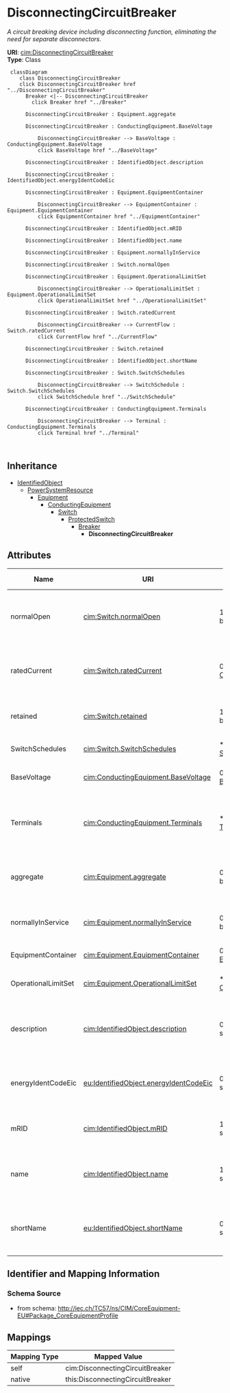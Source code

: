 # DisconnectingCircuitBreaker


_A circuit breaking device including disconnecting function, eliminating the need for separate disconnectors._





**URI**: [cim:DisconnectingCircuitBreaker](http://iec.ch/TC57/CIM100#DisconnectingCircuitBreaker)<br />
**Type**: Class




```mermaid
 classDiagram
    class DisconnectingCircuitBreaker
    click DisconnectingCircuitBreaker href "../DisconnectingCircuitBreaker"
      Breaker <|-- DisconnectingCircuitBreaker
        click Breaker href "../Breaker"
      
      DisconnectingCircuitBreaker : Equipment.aggregate
        
      DisconnectingCircuitBreaker : ConductingEquipment.BaseVoltage
        
          DisconnectingCircuitBreaker --> BaseVoltage : ConductingEquipment.BaseVoltage
          click BaseVoltage href "../BaseVoltage"
        
      DisconnectingCircuitBreaker : IdentifiedObject.description
        
      DisconnectingCircuitBreaker : IdentifiedObject.energyIdentCodeEic
        
      DisconnectingCircuitBreaker : Equipment.EquipmentContainer
        
          DisconnectingCircuitBreaker --> EquipmentContainer : Equipment.EquipmentContainer
          click EquipmentContainer href "../EquipmentContainer"
        
      DisconnectingCircuitBreaker : IdentifiedObject.mRID
        
      DisconnectingCircuitBreaker : IdentifiedObject.name
        
      DisconnectingCircuitBreaker : Equipment.normallyInService
        
      DisconnectingCircuitBreaker : Switch.normalOpen
        
      DisconnectingCircuitBreaker : Equipment.OperationalLimitSet
        
          DisconnectingCircuitBreaker --> OperationalLimitSet : Equipment.OperationalLimitSet
          click OperationalLimitSet href "../OperationalLimitSet"
        
      DisconnectingCircuitBreaker : Switch.ratedCurrent
        
          DisconnectingCircuitBreaker --> CurrentFlow : Switch.ratedCurrent
          click CurrentFlow href "../CurrentFlow"
        
      DisconnectingCircuitBreaker : Switch.retained
        
      DisconnectingCircuitBreaker : IdentifiedObject.shortName
        
      DisconnectingCircuitBreaker : Switch.SwitchSchedules
        
          DisconnectingCircuitBreaker --> SwitchSchedule : Switch.SwitchSchedules
          click SwitchSchedule href "../SwitchSchedule"
        
      DisconnectingCircuitBreaker : ConductingEquipment.Terminals
        
          DisconnectingCircuitBreaker --> Terminal : ConductingEquipment.Terminals
          click Terminal href "../Terminal"
        
      
```





## Inheritance
* [IdentifiedObject](IdentifiedObject.md)
    * [PowerSystemResource](PowerSystemResource.md)
        * [Equipment](Equipment.md)
            * [ConductingEquipment](ConductingEquipment.md)
                * [Switch](Switch.md)
                    * [ProtectedSwitch](ProtectedSwitch.md)
                        * [Breaker](Breaker.md)
                            * **DisconnectingCircuitBreaker**



## Attributes


| Name | URI | Cardinality and Range | Description | Inheritance |
| ---  | --- | --- | --- | --- |
| normalOpen | [cim:Switch.normalOpen](http://iec.ch/TC57/CIM100#Switch.normalOpen) | 1 <br />  boolean  | The attribute is used in cases when no Measurement for the status value is pr... | [Switch](Switch.md) |
| ratedCurrent | [cim:Switch.ratedCurrent](http://iec.ch/TC57/CIM100#Switch.ratedCurrent) | 0..1 <br />  [CurrentFlow](CurrentFlow.md)  | The maximum continuous current carrying capacity in amps governed by the devi... | [Switch](Switch.md) |
| retained | [cim:Switch.retained](http://iec.ch/TC57/CIM100#Switch.retained) | 1 <br />  boolean  | Branch is retained in the topological solution | [Switch](Switch.md) |
| SwitchSchedules | [cim:Switch.SwitchSchedules](http://iec.ch/TC57/CIM100#Switch.SwitchSchedules) | * <br />  [SwitchSchedule](SwitchSchedule.md)  | A Switch can be associated with SwitchSchedules | [Switch](Switch.md) |
| BaseVoltage | [cim:ConductingEquipment.BaseVoltage](http://iec.ch/TC57/CIM100#ConductingEquipment.BaseVoltage) | 0..1 <br />  [BaseVoltage](BaseVoltage.md)  | Base voltage of this conducting equipment | [ConductingEquipment](ConductingEquipment.md) |
| Terminals | [cim:ConductingEquipment.Terminals](http://iec.ch/TC57/CIM100#ConductingEquipment.Terminals) | * <br />  [Terminal](Terminal.md)  | Conducting equipment have terminals that may be connected to other conducting... | [ConductingEquipment](ConductingEquipment.md) |
| aggregate | [cim:Equipment.aggregate](http://iec.ch/TC57/CIM100#Equipment.aggregate) | 0..1 <br />  boolean  | The aggregate flag provides an alternative way of representing an aggregated ... | [Equipment](Equipment.md) |
| normallyInService | [cim:Equipment.normallyInService](http://iec.ch/TC57/CIM100#Equipment.normallyInService) | 0..1 <br />  boolean  | Specifies the availability of the equipment under normal operating conditions | [Equipment](Equipment.md) |
| EquipmentContainer | [cim:Equipment.EquipmentContainer](http://iec.ch/TC57/CIM100#Equipment.EquipmentContainer) | 0..1 <br />  [EquipmentContainer](EquipmentContainer.md)  | Container of this equipment | [Equipment](Equipment.md) |
| OperationalLimitSet | [cim:Equipment.OperationalLimitSet](http://iec.ch/TC57/CIM100#Equipment.OperationalLimitSet) | * <br />  [OperationalLimitSet](OperationalLimitSet.md)  | The operational limit sets associated with this equipment | [Equipment](Equipment.md) |
| description | [cim:IdentifiedObject.description](http://iec.ch/TC57/CIM100#IdentifiedObject.description) | 0..1 <br />  string  | The description is a free human readable text describing or naming the object | [IdentifiedObject](IdentifiedObject.md) |
| energyIdentCodeEic | [eu:IdentifiedObject.energyIdentCodeEic](http://iec.ch/TC57/CIM100-European#IdentifiedObject.energyIdentCodeEic) | 0..1 <br />  string  | The attribute is used for an exchange of the EIC code (Energy identification ... | [IdentifiedObject](IdentifiedObject.md) |
| mRID | [cim:IdentifiedObject.mRID](http://iec.ch/TC57/CIM100#IdentifiedObject.mRID) | 1 <br />  string  | Master resource identifier issued by a model authority | [IdentifiedObject](IdentifiedObject.md) |
| name | [cim:IdentifiedObject.name](http://iec.ch/TC57/CIM100#IdentifiedObject.name) | 1 <br />  string  | The name is any free human readable and possibly non unique text naming the o... | [IdentifiedObject](IdentifiedObject.md) |
| shortName | [eu:IdentifiedObject.shortName](http://iec.ch/TC57/CIM100-European#IdentifiedObject.shortName) | 0..1 <br />  string  | The attribute is used for an exchange of a human readable short name with len... | [IdentifiedObject](IdentifiedObject.md) |









## Identifier and Mapping Information







### Schema Source


* from schema: http://iec.ch/TC57/ns/CIM/CoreEquipment-EU#Package_CoreEquipmentProfile





## Mappings

| Mapping Type | Mapped Value |
| ---  | ---  |
| self | cim:DisconnectingCircuitBreaker |
| native | this:DisconnectingCircuitBreaker |




